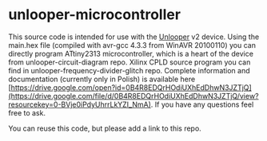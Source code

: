 # unlooper-microcontroller

This source code is intended for use with the [Unlooper](https://en.wikipedia.org/wiki/Unlooper) v2 device. Using the main.hex file (compiled with avr-gcc 4.3.3 from WinAVR 20100110) you can directly program ATtiny2313 microcontroller, which is a heart of the device from unlooper-circuit-diagram repo. Xilinx CPLD source program you can find in unlooper-frequency-divider-glitch repo. Complete information and documentation (currently only in Polish) is available here [https://drive.google.com/open?id=0B4R8EDQrHOdiUXhEdDhwN3JZTjQ](https://drive.google.com/file/d/0B4R8EDQrHOdiUXhEdDhwN3JZTjQ/view?resourcekey=0-BVje0iPdyUhrrLkYZI_NmA). If you have any questions feel free to ask.

You can reuse this code, but please add a link to this repo.
